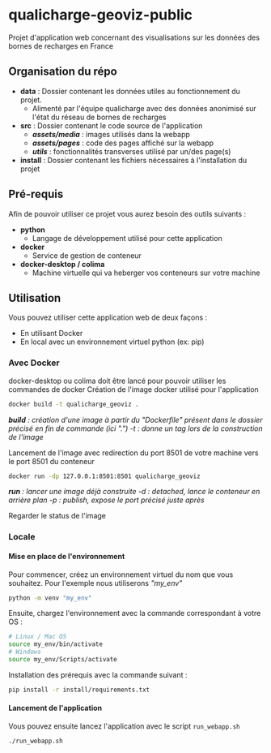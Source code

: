 # qualicharge-geoviz-public
Projet d'application web concernant des visualisations sur les données des bornes de recharges en France


## Organisation du répo

- **data** : Dossier contenant les données utiles au fonctionnement du projet.
  - Alimenté par l'équipe qualicharge avec des données anonimisé sur l'état du réseau de bornes de recharges
- **src** : Dossier contenant le code source de l'application
  - ***assets/media*** : images utilisés dans la webapp
  - ***assets/pages*** : code des pages affiché sur la webapp
  - ***utils*** : fonctionnalités transverses utilisé par un/des page(s)
- **install** : Dossier contenant les fichiers nécessaires à l'installation du projet


## Pré-requis

Afin de pouvoir utiliser ce projet vous aurez besoin des outils suivants :
- **python**
  - Langage de développement utilisé pour cette application
- **docker**
  - Service de gestion de conteneur
- **docker-desktop / colima**
  - Machine virtuelle qui va heberger vos conteneurs sur votre machine


## Utilisation

Vous pouvez utiliser cette application web de deux façons : 
- En utilisant Docker
- En local avec un environnement virtuel python (ex: pip)

### Avec Docker
docker-desktop ou colima doit être lancé pour pouvoir utiliser les commandes de docker
Création de l'image docker utilisé pour l'application
```bash
docker build -t qualicharge_geoviz .
```
***build*** *: création d'une image à partir du "Dockerfile" présent dans le dossier précisé en fin de commande (ici ".")*
*-t : donne un tag lors de la construction de l'image*

Lancement de l'image avec redirection du port 8501 de votre machine vers le port 8501 du conteneur
```bash
docker run -dp 127.0.0.1:8501:8501 qualicharge_geoviz
```
***run*** *: lancer une image déjà construite*
*-d : detached, lance le conteneur en arrière plan*
*-p : publish, expose le port précisé juste après*


Regarder le status de l'image

### Locale

#### Mise en place de l'environnement

Pour commencer, créez un environnement virtuel du nom que vous souhaitez. Pour l'exemple nous utiliserons *"my_env"*
```bash
python -m venv "my_env"
```

Ensuite, chargez l'environnement avec la commande correspondant à votre OS :
```bash
# Linux / Mac OS
source my_env/bin/activate
# Windows
source my_env/Scripts/activate
```

Installation des prérequis avec la commande suivant : 
```bash
pip install -r install/requirements.txt
```

#### Lancement de l'application

Vous pouvez ensuite lancez l'application avec le script `run_webapp.sh`
```bash
./run_webapp.sh
```